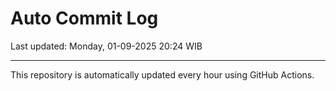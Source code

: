 # Auto Commit Log

Last updated: Monday, 01-09-2025 20:24 WIB

---

This repository is automatically updated every hour using GitHub Actions.
